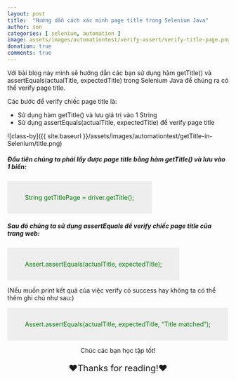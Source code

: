 ```yaml
---
layout: post
title:  "Hướng dẫn cách xác minh page title trong Selenium Java"
author: son
categories: [ selenium, automation ]
image: assets/images/automationtest/verify-assert/verify-title-page.png
donation: true
comments: true
---
```


Với bài blog này mình sẽ hướng dẫn các bạn sử dụng hàm getTitle() và assertEquals(actualTitle, expectedTitle) trong Selenium Java để chúng ra có thể verify page title.

Các bước để verify chiếc page title là:
* Sử dụng hàm getTitle() và lưu giá trị vào 1 String
* Sử dụng assertEquals(actualTitle, expectedTitle) để verify page title



![class-by]({{ site.baseurl }}/assets/images/automationtest/getTitle-in-Selenium/title.png)

##### Đầu tiên chúng ta phải lấy được page title bằng hàm getTitle() và lưu vào 1 biến:

<div class="myDiv" style="color:green; display: table; background-color:rgb(238,238,238);text-align: left;padding:15px 40px;">
  <p>String getTitlePage = driver.getTitle();</p>
</div>
  
##### Sau đó chúng ta sử dụng assertEquals để verify chiếc page title của trang web:

<div class="myDiv" style="color:green; display: table; background-color:rgb(238,238,238);text-align: left;padding:15px 40px;">
  <p>Assert.assertEquals(actualTitle, expectedTitle);</p>
</div>

(Nếu muốn print kết quả của việc verify có success hay không ta có thể thêm ghi chú như sau:)
<div class="myDiv" style="color:green; display: table; background-color:rgb(238,238,238);text-align: left;padding:15px 40px;">
  <p>Assert.assertEquals(actualTitle, expectedTitle, “Title matched”);</p>
</div>

<div>
    <p style=" text-align: center; ">Chúc các bạn học tập tốt!</p>
    <p style=" text-align: center; font-size: 20px; ">❤️Thanks for reading!❤️</p>
</div>
